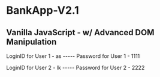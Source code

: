 # BankApp-V2.1


<h2> Vanilla JavaScript - w/ Advanced DOM Manipulation </h2>

LoginID for User 1 - as ----- Password for User 1 - 1111

LoginID for User 2 - lk ----- Password for User 2 - 2222



